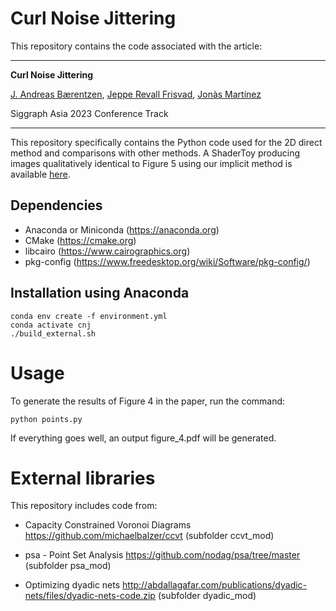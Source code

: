 # Curl Noise Jittering

This repository contains the code associated with the article:

---

**Curl Noise Jittering**

[J. Andreas Bærentzen](http://www2.compute.dtu.dk/~janba/), [Jeppe Revall Frisvad](http://www.imm.dtu.dk/~jerf/), [Jonàs Martínez](https://sites.google.com/site/jonasmartinezbayona/)

Siggraph Asia 2023 Conference Track

---

This repository specifically contains the Python code used for the 2D direct method and comparisons with other methods.
A ShaderToy producing images qualitatively identical to Figure 5 using our implicit method is available [here](https://www.shadertoy.com/view/Dd3yW4).

## Dependencies

- Anaconda or Miniconda (https://anaconda.org)
- CMake (https://cmake.org)
- libcairo (https://www.cairographics.org)
- pkg-config (https://www.freedesktop.org/wiki/Software/pkg-config/)

## Installation using Anaconda

```
conda env create -f environment.yml
conda activate cnj
./build_external.sh
```

# Usage 

To generate the results of Figure 4 in the paper, run the command:

```
python points.py
```

If everything goes well, an output figure_4.pdf will be generated.

# External libraries

This repository includes code from:

* Capacity Constrained Voronoi Diagrams https://github.com/michaelbalzer/ccvt (subfolder ccvt_mod)

* psa - Point Set Analysis https://github.com/nodag/psa/tree/master (subfolder psa_mod)

* Optimizing dyadic nets http://abdallagafar.com/publications/dyadic-nets/files/dyadic-nets-code.zip (subfolder dyadic_mod)